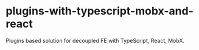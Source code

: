 # plugins-with-typescript-mobx-and-react
Plugins based solution for decoupled FE with TypeScript, React, MobX.
